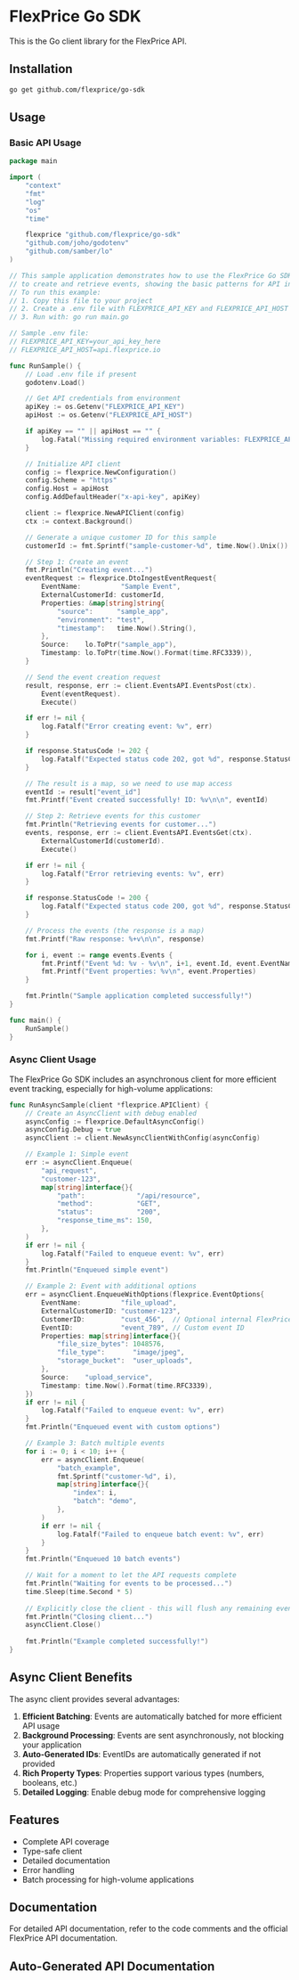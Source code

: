 # FlexPrice Go SDK

This is the Go client library for the FlexPrice API.

## Installation

```bash
go get github.com/flexprice/go-sdk
```

## Usage

### Basic API Usage

```go
package main

import (
	"context"
	"fmt"
	"log"
	"os"
	"time"

	flexprice "github.com/flexprice/go-sdk"
	"github.com/joho/godotenv"
	"github.com/samber/lo"
)

// This sample application demonstrates how to use the FlexPrice Go SDK
// to create and retrieve events, showing the basic patterns for API interaction.
// To run this example:
// 1. Copy this file to your project
// 2. Create a .env file with FLEXPRICE_API_KEY and FLEXPRICE_API_HOST
// 3. Run with: go run main.go

// Sample .env file:
// FLEXPRICE_API_KEY=your_api_key_here
// FLEXPRICE_API_HOST=api.flexprice.io

func RunSample() {
	// Load .env file if present
	godotenv.Load()

	// Get API credentials from environment
	apiKey := os.Getenv("FLEXPRICE_API_KEY")
	apiHost := os.Getenv("FLEXPRICE_API_HOST")

	if apiKey == "" || apiHost == "" {
		log.Fatal("Missing required environment variables: FLEXPRICE_API_KEY and FLEXPRICE_API_HOST")
	}

	// Initialize API client
	config := flexprice.NewConfiguration()
	config.Scheme = "https"
	config.Host = apiHost
	config.AddDefaultHeader("x-api-key", apiKey)

	client := flexprice.NewAPIClient(config)
	ctx := context.Background()

	// Generate a unique customer ID for this sample
	customerId := fmt.Sprintf("sample-customer-%d", time.Now().Unix())

	// Step 1: Create an event
	fmt.Println("Creating event...")
	eventRequest := flexprice.DtoIngestEventRequest{
		EventName:          "Sample Event",
		ExternalCustomerId: customerId,
		Properties: &map[string]string{
			"source":      "sample_app",
			"environment": "test",
			"timestamp":   time.Now().String(),
		},
		Source:    lo.ToPtr("sample_app"),
		Timestamp: lo.ToPtr(time.Now().Format(time.RFC3339)),
	}

	// Send the event creation request
	result, response, err := client.EventsAPI.EventsPost(ctx).
		Event(eventRequest).
		Execute()

	if err != nil {
		log.Fatalf("Error creating event: %v", err)
	}

	if response.StatusCode != 202 {
		log.Fatalf("Expected status code 202, got %d", response.StatusCode)
	}

	// The result is a map, so we need to use map access
	eventId := result["event_id"]
	fmt.Printf("Event created successfully! ID: %v\n\n", eventId)

	// Step 2: Retrieve events for this customer
	fmt.Println("Retrieving events for customer...")
	events, response, err := client.EventsAPI.EventsGet(ctx).
		ExternalCustomerId(customerId).
		Execute()

	if err != nil {
		log.Fatalf("Error retrieving events: %v", err)
	}

	if response.StatusCode != 200 {
		log.Fatalf("Expected status code 200, got %d", response.StatusCode)
	}

	// Process the events (the response is a map)
	fmt.Printf("Raw response: %+v\n\n", response)

	for i, event := range events.Events {
		fmt.Printf("Event %d: %v - %v\n", i+1, event.Id, event.EventName)
		fmt.Printf("Event properties: %v\n", event.Properties)
	}

	fmt.Println("Sample application completed successfully!")
}

func main() {
	RunSample()
}
```

### Async Client Usage

The FlexPrice Go SDK includes an asynchronous client for more efficient event tracking, especially for high-volume applications:

```go
func RunAsyncSample(client *flexprice.APIClient) {
	// Create an AsyncClient with debug enabled
	asyncConfig := flexprice.DefaultAsyncConfig()
	asyncConfig.Debug = true
	asyncClient := client.NewAsyncClientWithConfig(asyncConfig)

	// Example 1: Simple event
	err := asyncClient.Enqueue(
		"api_request",
		"customer-123",
		map[string]interface{}{
			"path":             "/api/resource",
			"method":           "GET",
			"status":           "200",
			"response_time_ms": 150,
		},
	)
	if err != nil {
		log.Fatalf("Failed to enqueue event: %v", err)
	}
	fmt.Println("Enqueued simple event")

	// Example 2: Event with additional options
	err = asyncClient.EnqueueWithOptions(flexprice.EventOptions{
		EventName:          "file_upload",
		ExternalCustomerID: "customer-123",
		CustomerID:         "cust_456",  // Optional internal FlexPrice ID
		EventID:            "event_789", // Custom event ID
		Properties: map[string]interface{}{
			"file_size_bytes": 1048576,
			"file_type":       "image/jpeg",
			"storage_bucket":  "user_uploads",
		},
		Source:    "upload_service",
		Timestamp: time.Now().Format(time.RFC3339),
	})
	if err != nil {
		log.Fatalf("Failed to enqueue event: %v", err)
	}
	fmt.Println("Enqueued event with custom options")

	// Example 3: Batch multiple events
	for i := 0; i < 10; i++ {
		err = asyncClient.Enqueue(
			"batch_example",
			fmt.Sprintf("customer-%d", i),
			map[string]interface{}{
				"index": i,
				"batch": "demo",
			},
		)
		if err != nil {
			log.Fatalf("Failed to enqueue batch event: %v", err)
		}
	}
	fmt.Println("Enqueued 10 batch events")

	// Wait for a moment to let the API requests complete
	fmt.Println("Waiting for events to be processed...")
	time.Sleep(time.Second * 5)
	
	// Explicitly close the client - this will flush any remaining events
	fmt.Println("Closing client...")
	asyncClient.Close()
	
	fmt.Println("Example completed successfully!")
}
```

## Async Client Benefits

The async client provides several advantages:

1. **Efficient Batching**: Events are automatically batched for more efficient API usage
2. **Background Processing**: Events are sent asynchronously, not blocking your application
3. **Auto-Generated IDs**: EventIDs are automatically generated if not provided
4. **Rich Property Types**: Properties support various types (numbers, booleans, etc.)
5. **Detailed Logging**: Enable debug mode for comprehensive logging

## Features

- Complete API coverage
- Type-safe client
- Detailed documentation
- Error handling
- Batch processing for high-volume applications

## Documentation

For detailed API documentation, refer to the code comments and the official FlexPrice API documentation. 

## Auto-Generated API Documentation


